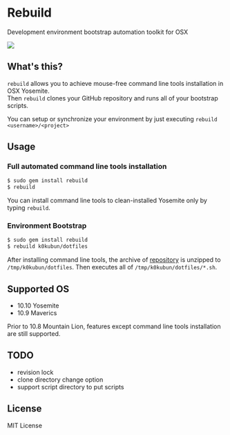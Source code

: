 # Rebuild

Development environment bootstrap automation toolkit for OSX

![](http://pic.k0kubun.com/EccWEeglRnobUo4.gif)

## What's this?

`rebuild` allows you to achieve mouse-free command line tools installation in OSX Yosemite.  
Then `rebuild` clones your GitHub repository and runs all of your bootstrap scripts.  
  
You can setup or synchronize your environment by just executing `rebuild <username>/<project>`

## Usage

### Full automated command line tools installation

```bash
$ sudo gem install rebuild
$ rebuild
```

You can install command line tools to clean-installed Yosemite only by typing `rebuild`.

### Environment Bootstrap

```bash
$ sudo gem install rebuild
$ rebuild k0kubun/dotfiles
```

After installing command line tools, the archive of [repository](https://github.com/k0kubun/dotfiles) is unzipped to `/tmp/k0kubun/dotfiles`.
Then executes all of `/tmp/k0kubun/dotfiles/*.sh`.

## Supported OS

- 10.10 Yosemite
- 10.9 Maverics

Prior to 10.8 Mountain Lion, features except command line tools installation are still supported.

## TODO

- revision lock
- clone directory change option
- support script directory to put scripts

## License

MIT License
